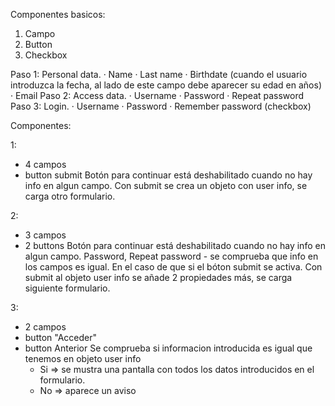 Componentes basicos:

1. Campo
2. Button
3. Checkbox

Paso 1: Personal data. · Name · Last name · Birthdate (cuando el usuario introduzca la fecha, al lado de este campo debe aparecer su edad en años) · Email
Paso 2: Access data. · Username · Password · Repeat password
Paso 3: Login. · Username · Password · Remember password (checkbox)

Componentes:

1:

- 4 campos
- button submit
  Botón para continuar está deshabilitado cuando no hay info en algun campo.
  Con submit se crea un objeto con user info, se carga otro formulario.

2:

- 3 campos
- 2 buttons
  Botón para continuar está deshabilitado cuando no hay info en algun campo.
  Password, Repeat password - se comprueba que info en los campos es igual.
  En el caso de que si el bóton submit se activa.
  Con submit al objeto user info se añade 2 propiedades más, se carga siguiente formulario.

3:

- 2 campos
- button "Acceder"
- button Anterior
  Se comprueba si informacion introducida es igual que tenemos en objeto user info
  - Si => se mustra una pantalla con todos los datos introducidos en el formulario.
  - No => aparece un aviso
